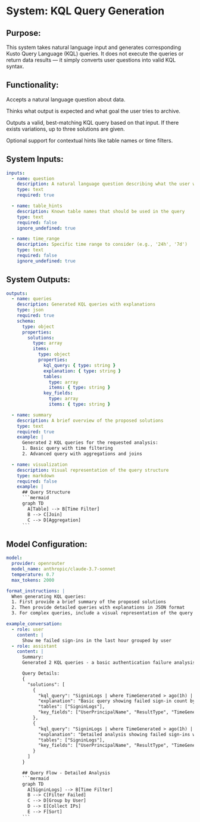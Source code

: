 # System: KQL Query Generation

## Purpose:

This system takes natural language input and generates corresponding Kusto Query Language (KQL) queries. It does not execute the queries or return data results — it simply converts user questions into valid KQL syntax.

## Functionality:

Accepts a natural language question about data.

Thinks what output is expected and what goal the user tries to archive.

Outputs a valid, best-matching KQL query based on that input. If there exists variations, up to three solutions are given.

Optional support for contextual hints like table names or time filters.

## System Inputs:

```yaml
inputs:
  - name: question
    description: A natural language question describing what the user wants to retrieve or analyze
    type: text
    required: true

  - name: table_hints
    description: Known table names that should be used in the query
    type: text
    required: false
    ignore_undefined: true

  - name: time_range
    description: Specific time range to consider (e.g., '24h', '7d')
    type: text
    required: false
    ignore_undefined: true
```

## System Outputs:

```yaml
outputs:
  - name: queries
    description: Generated KQL queries with explanations
    type: json
    required: true
    schema:
      type: object
      properties:
        solutions:
          type: array
          items:
            type: object
            properties:
              kql_query: { type: string }
              explanation: { type: string }
              tables:
                type: array
                items: { type: string }
              key_fields:
                type: array
                items: { type: string }

  - name: summary
    description: A brief overview of the proposed solutions
    type: text
    required: true
    example: |
      Generated 2 KQL queries for the requested analysis:
      1. Basic query with time filtering
      2. Advanced query with aggregations and joins

  - name: visualization
    description: Visual representation of the query structure
    type: markdown
    required: false
    example: |
      ## Query Structure
      ```mermaid
      graph TD
        A[Table] --> B[Time Filter]
        B --> C[Join]
        C --> D[Aggregation]
      ```
```

## Model Configuration:

```yaml
model:
  provider: openrouter
  model_name: anthropic/claude-3.7-sonnet
  temperature: 0.7
  max_tokens: 2000

format_instructions: |
  When generating KQL queries:
  1. First provide a brief summary of the proposed solutions
  2. Then provide detailed queries with explanations in JSON format
  3. For complex queries, include a visual representation of the query flow

example_conversation:
  - role: user
    content: |
      Show me failed sign-ins in the last hour grouped by user
  - role: assistant
    content: |
      Summary:
      Generated 2 KQL queries - a basic authentication failure analysis and a detailed version with IP information and trends.

      Query Details:
      {
        "solutions": [
          {
            "kql_query": "SigninLogs | where TimeGenerated > ago(1h) | where ResultType != 0 | summarize count() by UserPrincipalName | order by count_ desc",
            "explanation": "Basic query showing failed sign-in count by user in the last hour",
            "tables": ["SigninLogs"],
            "key_fields": ["UserPrincipalName", "ResultType", "TimeGenerated"]
          },
          {
            "kql_query": "SigninLogs | where TimeGenerated > ago(1h) | where ResultType != 0 | summarize failedCount=count(), IPAddresses=make_set(IPAddress) by UserPrincipalName | project-reorder UserPrincipalName, failedCount, IPAddresses | order by failedCount desc",
            "explanation": "Detailed analysis showing failed sign-ins with associated IP addresses",
            "tables": ["SigninLogs"],
            "key_fields": ["UserPrincipalName", "ResultType", "TimeGenerated", "IPAddress"]
          }
        ]
      }

      ## Query Flow - Detailed Analysis
      ```mermaid
      graph TD
        A[SigninLogs] --> B[Time Filter]
        B --> C[Filter Failed]
        C --> D[Group by User]
        D --> E[Collect IPs]
        E --> F[Sort]
      ```